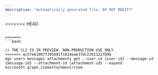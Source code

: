 ```yaml
---
description: "Automatically generated file. DO NOT MODIFY"
---
```


<<<<<<< HEAD
```cli

=======
```bash

// THE CLI IS IN PREVIEW. NON-PRODUCTION USE ONLY
>>>>>>> ac57e61007f395881f1814eae37dc23911227b9b
mgc users messages attachments get --user-id {user-id} --message-id {message-id} --attachment-id {attachment-id} --expand microsoft.graph.itemattachment/item

```